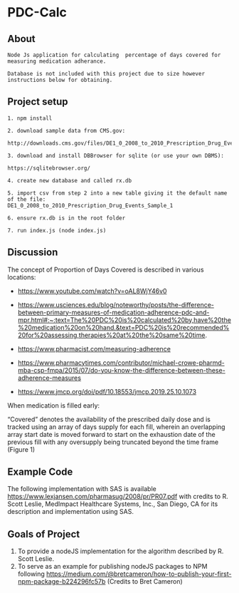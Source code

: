 # PDC-Calc

## About
```
Node Js application for calculating  percentage of days covered for measuring medication adherance.

Database is not included with this project due to size however instructions below for obtaining.
```

## Project setup
```
1. npm install

2. download sample data from CMS.gov:

http://downloads.cms.gov/files/DE1_0_2008_to_2010_Prescription_Drug_Events_Sample_1.zip

3. download and install DBBrowser for sqlite (or use your own DBMS):

https://sqlitebrowser.org/

4. create new database and called rx.db

5. import csv from step 2 into a new table giving it the default name of the file:
DE1_0_2008_to_2010_Prescription_Drug_Events_Sample_1

6. ensure rx.db is in the root folder

7. run index.js (node index.js)

```
## Discussion

The concept of Proportion of Days Covered is described in various locations:

- https://www.youtube.com/watch?v=oAL8WjY46v0

- https://www.usciences.edu/blog/noteworthy/posts/the-difference-between-primary-measures-of-medication-adherence-pdc-and-mpr.html#:~:text=The%20PDC%20is%20calculated%20by,have%20the%20medication%20on%20hand.&text=PDC%20is%20recommended%20for%20assessing,therapies%20at%20the%20same%20time.


- https://www.pharmacist.com/measuring-adherence


- https://www.pharmacytimes.com/contributor/michael-crowe-pharmd-mba-csp-fmpa/2015/07/do-you-know-the-difference-between-these-adherence-measures

- https://www.jmcp.org/doi/pdf/10.18553/jmcp.2019.25.10.1073

When medication is filled early: 

“Covered” denotes the availability of the prescribed daily dose and is tracked using an array of days supply for each fill, wherein an overlapping array start date is moved forward to start on the exhaustion date of the previous fill with any oversupply being truncated beyond the time frame (Figure 1)

## Example Code

The following implementation with SAS is available https://www.lexjansen.com/pharmasug/2008/pr/PR07.pdf with credits to R. Scott Leslie, MedImpact Healthcare Systems, Inc., San Diego, CA for its description and implementation using SAS.

## Goals of Project

1. To provide a nodeJS implementation for the algorithm described by R. Scott Leslie.
2. To serve as an example for publishing nodeJS packages to NPM following https://medium.com/@bretcameron/how-to-publish-your-first-npm-package-b224296fc57b  (Credits to Bret Cameron)


